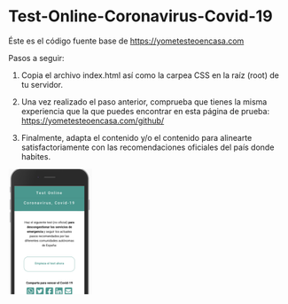 # Test-Online-Coronavirus-Covid-19


Éste es el código fuente base de https://yometesteoencasa.com

Pasos a seguir:

1. Copia el archivo index.html así como la carpea CSS en la raíz (root) de tu servidor.

2. Una vez realizado el paso anterior, comprueba que tienes la misma experiencia que la que puedes encontrar en esta página de prueba: https://yometesteoencasa.com/github/

3. Finalmente, adapta el contenido y/o el contenido para alinearte satisfactoriamente con las recomendaciones oficiales del país donde habites.

<img src="image-readme.png" alt="Imágen YoMeTesteoEnCasa" style="width: 30%;"/>
